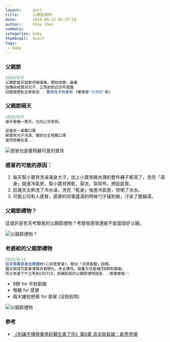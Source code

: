 ```yaml
---
layout:     post
title:      父親節禮物
date:       2018-08-13 09:37:19
author:     Mike Chen
summary:    
categories: baby
thumbnail:  heart
tags:
 - baby
---
```


### 父親節

```js
2018/8/8
父親節當天就覺得喉嚨痛、開始咳嗽、鼻塞
怕傳染給寶貝兒子，立馬到附近診所就醫
回程順便到全家取貨 - 寶貝兒子的尿布 (畢竟是"付清節"嘛)
```

### 父親節隔天

```js
2018/8/9
幾乎昏睡一整天，也向公司告假。

這幾天一直戴口罩
幫寶貝兒子洗澡、餵奶也全程戴口罩
當然陪睡也是...
```

![感冒也是要照顧可愛的寶貝](https://i.imgur.com/WC4xnuW.jpg)


### 感冒的可能的原因：<br>
1. 每天幫小寶貝洗澡滿身大汗，加上小寶貝踢水濺的整件褲子都濕了，洗完「濕身」就進冷氣房，幫小寶貝擦乾、穿衣、穿尿布、擦屁屁膏。
2. 前幾天太熱洗了冷水澡，洗完「乾身」後進冷氣房，但喝了冰水。
3. 可能公司有人感冒，感冒的同事盛湯的時候勺子碰到碗，汙染了整鍋湯。

### 父親節禮物？
這或許是老天考驗我的父親節禮物？考驗我感冒還能不能當個好父親。

![父親節禮物？](https://i.imgur.com/0XKqKDh.jpg)


### 老婆給的父親節禮物

```js
2018/8/11
這天帶著感冒去做健檢(心血管套餐)，驗出「半胱氨酸」超標。
醫生說這可能會導致血管硬化、失去彈性。保養方式是補充B群和葉酸。
所以老婆下午立馬到COSTCO，說補給我的父親節禮物就是...噹噹噹噹!!
```

* B群 for 半胱氨酸
* 喉糖 for 感冒
* 兩大罐枇杷膏 for 感冒 (沒拍到照)

![父親節禮物](https://i.imgur.com/EDqtu6q.jpg)

### 參考

* [《別讓不懂營養學的醫生害了你》第6章 高半胱氨酸：新秀登場](http://blog.udn.com/mobile/anchiao7789/3216332)